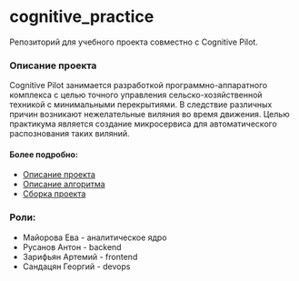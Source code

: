 # cognitive_practice
Репозиторий для учебного проекта совместно с Cognitive Pilot.
### Описание проекта
Cognitive Pilot занимается разработкой программно-аппаратного комплекса с целью точного управления сельско-хозяйственной техникой с минимальными перекрытиями. В следствие различных причин возникают нежелательные виляния во время движения. Целью практикума является создание микросервиса для автоматического распознования таких виляний.
#### Более подробно:
- [Описание проекта](https://disk.yandex.ru/edit/d/ub396tCJIWGUG_Wvr6npkCPegnqahzm72s0qoIz-cKg6cDBFZTFSVTVIUQ)
- [Описание алгоритма](https://github.com/sbc305/cognitive_practice/blob/main/docs/algorithm_description.md)
- [Сборка проекта](https://github.com/sbc305/cognitive_practice/blob/main/docs/docker_cheatsheet.md)
### Роли:
- Майорова Ева - аналитическое ядро
- Русанов Антон - backend
- Зарифьян Артемий - frontend
- Сандацян Георгий - devops
